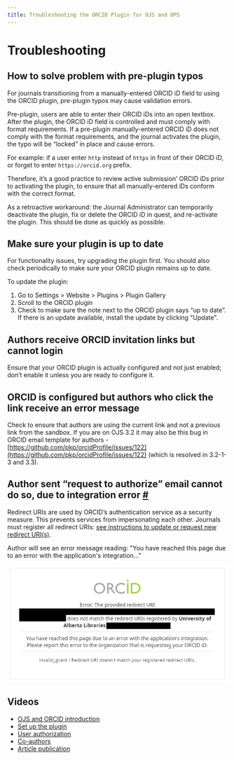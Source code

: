 ```yaml
---
title: Troubleshooting the ORCID Plugin for OJS and OPS
---
```


# Troubleshooting

## How to solve problem with pre-plugin typos

For journals transitioning from a manually-entered ORCID iD field to using the ORCID plugin, pre-plugin typos may cause validation errors.

Pre-plugin, users are able to enter their ORCID iDs into an open textbox. After the plugin, the ORCID iD field is controlled and must comply with format requirements. If a pre-plugin manually-entered ORCID iD does not comply with the format requirements, and the journal activates the plugin, the typo will be “locked” in place and cause errors.

For example: if a user enter `http` instead of `https` in front of their ORCID iD, or forget to enter `https://orcid.org` prefix.

Therefore, it’s a good practice to review active submission’ ORCID iDs prior to activating the plugin, to ensure that all manually-entered iDs conform with the correct format.

As a retroactive workaround: the Journal Administrator can temporarily deactivate the plugin, fix or delete the ORCID iD in quest, and re-activate the plugin. This should be done as quickly as possible.

## Make sure your plugin is up to date

For functionality issues, try upgrading the plugin first. You should also check periodically to make sure your ORCID plugin remains up to date.

To update the plugin:

1. Go to Settings > Website > Plugins > Plugin Gallery
2. Scroll to the ORCID plugin
3. Check to make sure the note next to the ORCID plugin says “up to date”. If there is an update available, install the update by clicking "Update".

## Authors receive ORCID invitation links but cannot login

Ensure that your ORCID plugin is actually configured and not just enabled; don’t enable it unless you are ready to configure it.

## ORCID is configured but authors who click the link receive an error message

Check to ensure that authors are using the current link and not a previous link from the sandbox. If you are on OJS 3.2 it may also be this bug in ORCID email template for authors - [https://github.com/pkp/orcidProfile/issues/122](https://github.com/pkp/orcidProfile/issues/122) (which is resolved in 3.2-1-3 and 3.3).

## Author sent “request to authorize” email cannot do so, due to integration error [#](https://docs.pkp.sfu.ca/orcid/en/troubleshooting-resources#author-sent-to-authenticate-at-orcid-cannot-do-so-due-to-integration-error)

Redirect URIs are used by ORCID’s authentication service as a security measure. This prevents services from impersonating each other. Journals must register all redirect URIs: [see instructions to update or request new redirect URI(s)](https://docs.pkp.sfu.ca/orcid/en/installation-setup#orcid-redirect-uris).

Author will see an error message reading: "You have reached this page due to an error with the application's integration..."

![ORCID error message related to application integration.](./assets/orcid_integration_error.png)  

## Videos

- [OJS and ORCID introduction](https://www.youtube.com/watch?v=YgJw9HW-JEg )
- [Set up the plugin](https://vimeo.com/374414746)
- [User authorization](https://vimeo.com/374415404)
- [Co-authors](https://vimeo.com/374416189)
- [Article publication](https://vimeo.com/374417678)
